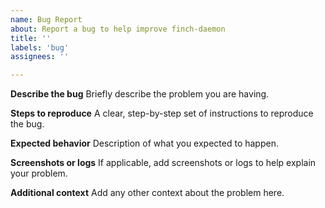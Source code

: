 ```yaml
---
name: Bug Report
about: Report a bug to help improve finch-daemon
title: ''
labels: 'bug'
assignees: ''

---
```


**Describe the bug**
Briefly describe the problem you are having.


**Steps to reproduce**
A clear, step-by-step set of instructions to reproduce the bug.


**Expected behavior**
Description of what you expected to happen.


**Screenshots or logs**
If applicable, add screenshots or logs to help explain your problem.



**Additional context**
Add any other context about the problem here.
